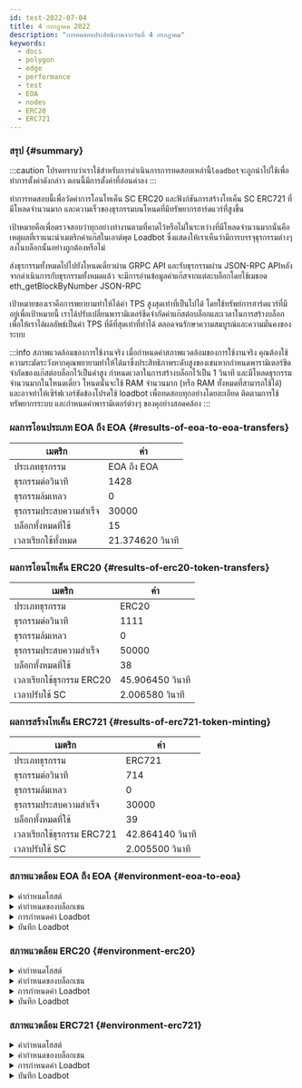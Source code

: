 ```yaml
---
id: test-2022-07-04
title: 4 กรกฎาคม 2022
description: "การทดสอบประสิทธิภาพจากวันที่ 4 กรกฎาคม"
keywords:
  - docs
  - polygon
  - edge
  - performance
  - test
  - EOA
  - nodes
  - ERC20
  - ERC721
---
```


### สรุป {#summary}

:::caution
โปรดทราบว่าเราใช้สำหรับการดำเนินการการทดสอบเหล่านี้`loadbot`จะถูกนำไปใช้เพื่อทำการตั้งค่าดังกล่าว ตอนนี้มีการตั้งค่าที่อ่อนค่าลง
:::

ทำการทดสอบนี้เพื่อวัดค่าการโอนโทเค็น SC ERC20 และฟังก์ชันการสร้างโทเค็น SC ERC721 ที่มีโหลดจำนวนมาก และความเร็วของธุรกรรมบนโหนดที่มีทรัพยากรฮาร์ดแวร์ที่สูงขึ้น

เป้าหมายคือเพื่อตรวจสอบว่าทุกอย่างทำงานตามที่คาดไว้หรือไม่ในระหว่างที่มีโหลดจำนวนมากนั่นคือเหตุผลที่เราแนะนำเมตริกค่าแก๊สในเอาต์พุต Loadbot ซึ่งแสดงให้เราเห็นว่ามีการบรรจุธุรกรรมต่างๆ ลงในบล็อกนั้นอย่างถูกต้องหรือไม่

ส่งธุรกรรมทั้งหมดไปไปยังโหนดเดี่ยวผ่าน GRPC API และรับธุรกรรมผ่าน JSON-RPC APIหลังจากดำเนินการกับธุรกรรมทั้งหมดแล้ว จะมีการอ่านข้อมูลค่าแก๊สจากแต่ละบล็อกโดยใช้เมธอด eth_getBlockByNumber JSON-RPC

เป้าหมายของเราคือการพยายามทำให้ได้ค่า TPS สูงสุดเท่าที่เป็นไปได้ โดยใช้ทรัพย์การฮาร์ดแวร์ที่มีอยู่เพื่อเป้าหมายนี้ เราได้ปรับเปลี่ยนพารามิเตอร์ขีดจำกัดค่าแก๊สต่อบล็อกและเวลาในการสร้างบล็อก เพื่อให้เราได้ผลลัพธ์เป็นค่า TPS ที่ดีที่สุดเท่าที่ทำได้ ตลอดจนรักษาความสมบูรณ์และความมั่นคงของระบบ


:::info สภาพแวดล้อมของการใช้งานจริง
เมื่อกำหนดค่าสภาพแวดล้อมของการใช้งานจริง คุณต้องใช้ความระมัดระวังหากคุณพยายามทำให้ได้มาซึ่งประสิทธิภาพระดับสูงของเชนหากกำหนดพารามิเตอร์ขีดจำกัดของแก๊สต่อบล็อกไว้เป็นค่าสูง กำหนดเวลาในการสร้างบล็อกไว้เป็น 1 วินาที และมีโหลดธุรกรรมจำนวนมากในโหนดเดี่ยว โหนดนั้นจะใช้ RAM จำนวนมาก (หรือ RAM ทั้งหมดที่สามารถใช้ได้) และอาจทำให้เซิร์ฟเวอร์ขัดข้องโปรดใช้ loadbot เพื่อทดสอบทุกอย่างโดยละเอียด ติดตามการใช้ทรัพยากรระบบ และกำหนดค่าพารามิเตอร์ต่างๆ ของคุอย่างสอดคล้อง
:::



### ผลการโอนประเภท EOA ถึง EOA {#results-of-eoa-to-eoa-transfers}
| เมตริก | ค่า |
| ------ | ----- |
| ประเภทธุรกรรม | EOA ถึง EOA |
| ธุรกรรมต่อวินาที | 1428 |
| ธุรกรรมล้มเหลว | 0 |
| ธุรกรรมประสบความสำเร็จ | 30000 |
| บล็อกทั้งหมดที่ใช้ | 15 |
| เวลาเรียกใช้ทั้งหมด | 21.374620 วินาที |

### ผลการโอนโทเค็น ERC20 {#results-of-erc20-token-transfers}

| เมตริก | ค่า |
| ------ | ----- |
| ประเภทธุรกรรม | ERC20 |
| ธุรกรรมต่อวินาที | 1111 |
| ธุรกรรมล้มเหลว | 0 |
| ธุรกรรมประสบความสำเร็จ | 50000 |
| บล็อกทั้งหมดที่ใช้ | 38 |
| เวลาเรียกใช้ธุรกรรม ERC20 | 45.906450 วินาที |
| เวลาปรับใช้ SC | 2.006580 วินาที |

### ผลการสร้างโทเค็น ERC721 {#results-of-erc721-token-minting}

| เมตริก | ค่า |
| ------ | ----- |
| ประเภทธุรกรรม | ERC721 |
| ธุรกรรมต่อวินาที | 714 |
| ธุรกรรมล้มเหลว | 0 |
| ธุรกรรมประสบความสำเร็จ | 30000 |
| บล็อกทั้งหมดที่ใช้ | 39 |
| เวลาเรียกใช้ธุรกรรม ERC721 | 42.864140 วินาที |
| เวลาปรับใช้ SC | 2.005500 วินาที |




### สภาพแวดล้อม EOA ถึง EOA {#environment-eoa-to-eoa}
<details>
  <summary>ค่ากำหนดโฮสต์</summary>
  <div>
    <div>
        <table>
            <tr>
                <td>ผู้ให้บริการคลาวด์</td>
                <td>AWS EC2</td>
            </tr>
            <tr>
                <td>ขนาดอินสแตนซ์</td>
                <td>c6a.48xlarge</td>
            </tr>
            <tr>
                <td>ระบบเครือข่าย</td>
                <td>เครือข่ายย่อยส่วนตัว</td>
            </tr>
            <tr>
                <td>ระบบการปฏิบัติการ</td>
                <td>Linux Ubuntu 20.04 LTS - Focal Fossa</td>
            </tr>
            <tr>
                <td>ขีดจำกัดของ File Descriptor</td>
                <td>65535</td>
            </tr>
            <tr>
                <td>การประมวลผลสูงสุดของผู้ใช้</td>
                <td>65535</td>
            </tr>
        </table>
    </div>
    <br/>
  </div>
</details>

<details>
  <summary>ค่ากำหนดของบล็อกเชน</summary>
  <div>
    <div>
        <table>
            <tr>
                <td>เวอร์ชัน Polygon Edge</td>
                <td>รุ่น <a href="https://github.com/0xPolygon/polygon-edge/releases/tag/v0.4.1">v0.4.1</a></td>
            </tr>
            <tr>
                <td>โหนดตัวตรวจสอบความถูกต้อง</td>
                <td>4</td>
            </tr>
            <tr>
                <td>โหนดที่ไม่ใช่โหนดตัวตรวจสอบความถูกต้อง</td>
                <td>0</td>
            </tr>
            <tr>
                <td>ฉันทามติ</td>
                <td>IBFT PoA</td>
            </tr>
            <tr>
                <td>เวลาในการสร้างบล็อก</td>
                <td>1 วินาที</td>
            </tr>
            <tr>
                <td>ขีดจำกัดค่าแก๊สต่อบล็อก</td>
                <td>70778880</td>
            </tr>
            <tr>
                <td>ช่องสูงสุด</td>
                <td>276480</td>
            </tr>
            <tr>
                <td>การใช้บล็อกโดยเฉลี่ย</td>
                <td>59.34%</td>
            </tr>
        </table>
    </div>
    <br/>
  </div>
</details>

<details>
  <summary>การกำหนดค่า Loadbot</summary>
  <div>
    <div>
        <table>
            <tr>
                <td>ธุรกรรมทั้งหมด</td>
                <td>30000</td>
            </tr>
            <tr>
                <td>ธุรกรรมที่ส่งต่อวินาที</td>
                <td>1428</td>
            </tr>
            <tr>
                <td>ประเภทธุรกรรม</td>
                <td>การโอนประเภท EOA ถึง EOA</td>
            </tr>
        </table>
    </div>
    <br/>
  </div>
</details>

<details>
    <summary>บันทึก Loadbot</summary>

    [COUNT DATA]
    Transactions submitted = 30000
    Transactions failed    = 0

    [APPROXIMATE TPS]
    Approximate number of transactions per second = 1428

    [TURN AROUND DATA]
    Average transaction turn around = 4.394900s
    Fastest transaction turn around = 1.133980s
    Slowest transaction turn around = 7.258690s
    Total loadbot execution time    = 21.374620s

    [BLOCK DATA]
    Blocks required = 15

    Block #110 = 1268 txns (26628000 gasUsed / 70778880 gasLimit) utilization = 37.62%
    Block #111 = 2744 txns (57624000 gasUsed / 70778880 gasLimit) utilization = 81.41%
    Block #112 = 2333 txns (48993000 gasUsed / 70778880 gasLimit) utilization = 69.22%
    Block #113 = 1326 txns (27846000 gasUsed / 70778880 gasLimit) utilization = 39.34%
    Block #114 = 1852 txns (38892000 gasUsed / 70778880 gasLimit) utilization = 54.95%
    Block #115 = 2270 txns (47670000 gasUsed / 70778880 gasLimit) utilization = 67.35%
    Block #116 = 559 txns (11739000 gasUsed / 70778880 gasLimit) utilization  = 16.59%
    Block #117 = 3370 txns (70770000 gasUsed / 70778880 gasLimit) utilization = 99.99%
    Block #118 = 910 txns (19110000 gasUsed / 70778880 gasLimit) utilization  = 27.00%
    Block #119 = 3132 txns (65772000 gasUsed / 70778880 gasLimit) utilization = 92.93%
    Block #120 = 1207 txns (25347000 gasUsed / 70778880 gasLimit) utilization = 35.81%
    Block #121 = 3370 txns (70770000 gasUsed / 70778880 gasLimit) utilization = 99.99%
    Block #122 = 2734 txns (57414000 gasUsed / 70778880 gasLimit) utilization = 81.12%
    Block #123 = 2737 txns (57477000 gasUsed / 70778880 gasLimit) utilization = 81.21%
    Block #124 = 188 txns (3948000 gasUsed / 70778880 gasLimit) utilization   = 5.58%

    [AVERAGE BLOCK UTILIZATION]
    Average utilization across all blocks = 59.34%
</details>

### สภาพแวดล้อม ERC20 {#environment-erc20}
<details>
  <summary>ค่ากำหนดโฮสต์</summary>
  <div>
    <div>
        <table>
            <tr>
                <td>ผู้ให้บริการคลาวด์</td>
                <td>AWS EC2</td>
            </tr>
            <tr>
                <td>ขนาดอินสแตนซ์</td>
                <td>c6a.48xlarge</td>
            </tr>
            <tr>
                <td>ระบบเครือข่าย</td>
                <td>เครือข่ายย่อยส่วนตัว</td>
            </tr>
            <tr>
                <td>ระบบการปฏิบัติการ</td>
                <td>Linux Ubuntu 20.04 LTS - Focal Fossa</td>
            </tr>
            <tr>
                <td>ขีดจำกัดของ File Descriptor</td>
                <td>65535</td>
            </tr>
            <tr>
                <td>การประมวลผลสูงสุดของผู้ใช้</td>
                <td>65535</td>
            </tr>
        </table>
    </div>
    <br/>
  </div>
</details>

<details>
  <summary>ค่ากำหนดของบล็อกเชน</summary>
  <div>
    <div>
        <table>
            <tr>
                <td>เวอร์ชัน Polygon Edge</td>
                <td>รุ่น <a href="https://github.com/0xPolygon/polygon-edge/releases/tag/v0.4.1">v0.4.1</a></td>
            </tr>
            <tr>
                <td>โหนดตัวตรวจสอบความถูกต้อง</td>
                <td>4</td>
            </tr>
            <tr>
                <td>โหนดที่ไม่ใช่โหนดตัวตรวจสอบความถูกต้อง</td>
                <td>0</td>
            </tr>
            <tr>
                <td>ฉันทามติ</td>
                <td>IBFT PoA</td>
            </tr>
            <tr>
                <td>เวลาในการสร้างบล็อก</td>
                <td>1 วินาที</td>
            </tr>
            <tr>
                <td>ขีดจำกัดค่าแก๊สต่อบล็อก</td>
                <td>47185920</td>
            </tr>
            <tr>
                <td>ช่องสูงสุด</td>
                <td>184320</td>
            </tr>
            <tr>
                <td>การใช้บล็อกโดยเฉลี่ย</td>
                <td>81.29%</td>
            </tr>
        </table>
    </div>
    <br/>
  </div>
</details>

<details>
  <summary>การกำหนดค่า Loadbot</summary>
  <div>
    <div>
        <table>
            <tr>
                <td>ธุรกรรมทั้งหมด</td>
                <td>50000</td>
            </tr>
            <tr>
                <td>ธุรกรรมที่ส่งต่อวินาที</td>
                <td>1111</td>
            </tr>
            <tr>
                <td>ประเภทธุรกรรม</td>
                <td>การโอน ERC20 ถึง ERC20</td>
            </tr>
        </table>
    </div>
    <br/>
  </div>
</details>

<details>
    <summary>บันทึก Loadbot</summary>

    [COUNT DATA]
    Transactions submitted = 50000
    Transactions failed    = 0

    [APPROXIMATE TPS]
    Approximate number of transactions per second = 1111

    [CONTRACT DEPLOYMENT INFO]
    Contract address     = 0x33123b7a4420798b1D208ABBac657B7b103edbD9
    Total execution time = 2.006580s

    [CONTRACT DEPLOYMENT BLOCK DATA]
    Blocks required = 1
    Block #174 = 1 txns (1055757 gasUsed / 47185920 gasLimit) utilization = 2.24%

    [TURN AROUND DATA]
    Average transaction turn around = 8.856780s
    Fastest transaction turn around = 2.006200s
    Slowest transaction turn around = 15.977210s
    Total loadbot execution time    = 45.906450s

    [BLOCK DATA]
    Blocks required = 38

    Block #176 = 1618 txns (47164700 gasUsed / 47185920 gasLimit) utilization = 99.96%
    Block #177 = 1618 txns (47164700 gasUsed / 47185920 gasLimit) utilization = 99.96%
    Block #178 = 1618 txns (47164700 gasUsed / 47185920 gasLimit) utilization = 99.96%
    Block #179 = 1618 txns (47164700 gasUsed / 47185920 gasLimit) utilization = 99.96%
    Block #180 = 1618 txns (47164700 gasUsed / 47185920 gasLimit) utilization = 99.96%
    Block #181 = 1618 txns (47164700 gasUsed / 47185920 gasLimit) utilization = 99.96%
    Block #182 = 1618 txns (47164700 gasUsed / 47185920 gasLimit) utilization = 99.96%
    Block #183 = 1618 txns (47164700 gasUsed / 47185920 gasLimit) utilization = 99.96%
    Block #184 = 688 txns (20055200 gasUsed / 47185920 gasLimit) utilization  = 42.50%
    Block #185 = 1618 txns (47164700 gasUsed / 47185920 gasLimit) utilization = 99.96%
    Block #186 = 1618 txns (47164700 gasUsed / 47185920 gasLimit) utilization = 99.96%
    Block #187 = 1618 txns (47164700 gasUsed / 47185920 gasLimit) utilization = 99.96%
    Block #188 = 317 txns (9240550 gasUsed / 47185920 gasLimit) utilization   = 19.58%
    Block #189 = 1618 txns (47164700 gasUsed / 47185920 gasLimit) utilization = 99.96%
    Block #190 = 1618 txns (47164700 gasUsed / 47185920 gasLimit) utilization = 99.96%
    Block #191 = 1618 txns (47164700 gasUsed / 47185920 gasLimit) utilization = 99.96%
    Block #192 = 89 txns (2594350 gasUsed / 47185920 gasLimit) utilization    = 5.50%
    Block #193 = 1618 txns (47164700 gasUsed / 47185920 gasLimit) utilization = 99.96%
    Block #194 = 1618 txns (47164700 gasUsed / 47185920 gasLimit) utilization = 99.96%
    Block #195 = 1618 txns (47164700 gasUsed / 47185920 gasLimit) utilization = 99.96%
    Block #196 = 795 txns (23174250 gasUsed / 47185920 gasLimit) utilization  = 49.11%
    Block #197 = 1618 txns (47164700 gasUsed / 47185920 gasLimit) utilization = 99.96%
    Block #198 = 1618 txns (47164700 gasUsed / 47185920 gasLimit) utilization = 99.96%
    Block #199 = 1618 txns (47164700 gasUsed / 47185920 gasLimit) utilization = 99.96%
    Block #200 = 594 txns (17315100 gasUsed / 47185920 gasLimit) utilization  = 36.70%
    Block #201 = 1618 txns (47164700 gasUsed / 47185920 gasLimit) utilization = 99.96%
    Block #202 = 1618 txns (47164700 gasUsed / 47185920 gasLimit) utilization = 99.96%
    Block #203 = 1618 txns (47164700 gasUsed / 47185920 gasLimit) utilization = 99.96%
    Block #204 = 208 txns (6063200 gasUsed / 47185920 gasLimit) utilization   = 12.85%
    Block #205 = 1618 txns (47164700 gasUsed / 47185920 gasLimit) utilization = 99.96%
    Block #206 = 1618 txns (47164700 gasUsed / 47185920 gasLimit) utilization = 99.96%
    Block #207 = 1618 txns (47164700 gasUsed / 47185920 gasLimit) utilization = 99.96%
    Block #208 = 30 txns (874500 gasUsed / 47185920 gasLimit) utilization     = 1.85%
    Block #209 = 1618 txns (47164700 gasUsed / 47185920 gasLimit) utilization = 99.96%
    Block #210 = 1618 txns (47164700 gasUsed / 47185920 gasLimit) utilization = 99.96%
    Block #211 = 1618 txns (47164700 gasUsed / 47185920 gasLimit) utilization = 99.96%
    Block #212 = 177 txns (5159550 gasUsed / 47185920 gasLimit) utilization   = 10.93%
    Block #213 = 180 txns (5247000 gasUsed / 47185920 gasLimit) utilization   = 11.12%

    [AVERAGE BLOCK UTILIZATION]
    Average utilization across all blocks = 81.29%

</details>

### สภาพแวดล้อม ERC721 {#environment-erc721}
<details>
  <summary>ค่ากำหนดโฮสต์</summary>
  <div>
    <div>
        <table>
            <tr>
                <td>ผู้ให้บริการคลาวด์</td>
                <td>AWS EC2</td>
            </tr>
            <tr>
                <td>ขนาดอินสแตนซ์</td>
                <td>c6a.48xlarge</td>
            </tr>
            <tr>
                <td>ระบบเครือข่าย</td>
                <td>เครือข่ายย่อยส่วนตัว</td>
            </tr>
            <tr>
                <td>ระบบการปฏิบัติการ</td>
                <td>Linux Ubuntu 20.04 LTS - Focal Fossa</td>
            </tr>
            <tr>
                <td>ขีดจำกัดของ File Descriptor</td>
                <td>65535</td>
            </tr>
            <tr>
                <td>การประมวลผลสูงสุดของผู้ใช้</td>
                <td>65535</td>
            </tr>
        </table>
    </div>
    <br/>
  </div>
</details>

<details>
  <summary>ค่ากำหนดของบล็อกเชน</summary>
  <div>
    <div>
        <table>
            <tr>
                <td>เวอร์ชัน Polygon Edge</td>
                <td>รุ่น <a href="https://github.com/0xPolygon/polygon-edge/releases/tag/v0.4.1">v0.4.1</a></td>
            </tr>
            <tr>
                <td>โหนดตัวตรวจสอบความถูกต้อง</td>
                <td>4</td>
            </tr>
            <tr>
                <td>โหนดที่ไม่ใช่โหนดตัวตรวจสอบความถูกต้อง</td>
                <td>0</td>
            </tr>
            <tr>
                <td>ฉันทามติ</td>
                <td>IBFT PoA</td>
            </tr>
            <tr>
                <td>เวลาในการสร้างบล็อก</td>
                <td>1 วินาที</td>
            </tr>
            <tr>
                <td>ขีดจำกัดค่าแก๊สต่อบล็อก</td>
                <td>94371840</td>
            </tr>
            <tr>
                <td>ช่องสูงสุด</td>
                <td>1000000</td>
            </tr>
            <tr>
                <td>การใช้บล็อกโดยเฉลี่ย</td>
                <td>93.88%</td>
            </tr>
        </table>
    </div>
    <br/>
  </div>
</details>

<details>
  <summary>การกำหนดค่า Loadbot</summary>
  <div>
    <div>
        <table>
            <tr>
                <td>ธุรกรรมทั้งหมด</td>
                <td>30000</td>
            </tr>
            <tr>
                <td>ธุรกรรมที่ส่งต่อวินาที</td>
                <td>714</td>
            </tr>
            <tr>
                <td>ประเภทธุรกรรม</td>
                <td>การสร้างโทเค็น ERC721</td>
            </tr>
        </table>
    </div>
    <br/>
  </div>
</details>

<details>
    <summary>บันทึก Loadbot</summary>

    [COUNT DATA]
    Transactions submitted = 30000
    Transactions failed    = 0

    [APPROXIMATE TPS]
    Approximate number of transactions per second = 714

    [CONTRACT DEPLOYMENT INFO]
    Contract address     = 0x4Ceff7F2f9fC9f150a42AfcabceEDABeB723E56f
    Total execution time = 2.005500s

    [CONTRACT DEPLOYMENT BLOCK DATA]
    Blocks required = 1
    Block #59 = 1 txns (2528772 gasUsed / 94371840 gasLimit) utilization = 2.68%

    [TURN AROUND DATA]
    Average transaction turn around = 13.191620s
    Fastest transaction turn around = 2.034710s
    Slowest transaction turn around = 23.686180s
    Total loadbot execution time    = 42.864140s

    [BLOCK DATA]
    Blocks required = 39

    Block #61 = 818 txns (94237644 gasUsed / 94371840 gasLimit) utilization = 99.86%
    Block #62 = 819 txns (94322802 gasUsed / 94371840 gasLimit) utilization = 99.95%
    Block #63 = 819 txns (94322802 gasUsed / 94371840 gasLimit) utilization = 99.95%
    Block #64 = 819 txns (94322802 gasUsed / 94371840 gasLimit) utilization = 99.95%
    Block #65 = 819 txns (94322802 gasUsed / 94371840 gasLimit) utilization = 99.95%
    Block #66 = 819 txns (94322802 gasUsed / 94371840 gasLimit) utilization = 99.95%
    Block #67 = 819 txns (94322802 gasUsed / 94371840 gasLimit) utilization = 99.95%
    Block #68 = 819 txns (94322802 gasUsed / 94371840 gasLimit) utilization = 99.95%
    Block #69 = 819 txns (94322802 gasUsed / 94371840 gasLimit) utilization = 99.95%
    Block #70 = 819 txns (94322802 gasUsed / 94371840 gasLimit) utilization = 99.95%
    Block #71 = 819 txns (94322802 gasUsed / 94371840 gasLimit) utilization = 99.95%
    Block #72 = 510 txns (58738980 gasUsed / 94371840 gasLimit) utilization = 62.24%
    Block #73 = 819 txns (94322802 gasUsed / 94371840 gasLimit) utilization = 99.95%
    Block #74 = 819 txns (94322802 gasUsed / 94371840 gasLimit) utilization = 99.95%
    Block #75 = 819 txns (94322802 gasUsed / 94371840 gasLimit) utilization = 99.95%
    Block #76 = 674 txns (77624892 gasUsed / 94371840 gasLimit) utilization = 82.25%
    Block #77 = 819 txns (94322802 gasUsed / 94371840 gasLimit) utilization = 99.95%
    Block #78 = 819 txns (94322802 gasUsed / 94371840 gasLimit) utilization = 99.95%
    Block #79 = 819 txns (94322802 gasUsed / 94371840 gasLimit) utilization = 99.95%
    Block #80 = 179 txns (20621682 gasUsed / 94371840 gasLimit) utilization = 21.85%
    Block #81 = 819 txns (94322802 gasUsed / 94371840 gasLimit) utilization = 99.95%
    Block #82 = 819 txns (94322802 gasUsed / 94371840 gasLimit) utilization = 99.95%
    Block #83 = 819 txns (94322802 gasUsed / 94371840 gasLimit) utilization = 99.95%
    Block #84 = 231 txns (26609898 gasUsed / 94371840 gasLimit) utilization = 28.20%
    Block #85 = 819 txns (94322802 gasUsed / 94371840 gasLimit) utilization = 99.95%
    Block #86 = 819 txns (94322802 gasUsed / 94371840 gasLimit) utilization = 99.95%
    Block #87 = 819 txns (94322802 gasUsed / 94371840 gasLimit) utilization = 99.95%
    Block #88 = 819 txns (94322802 gasUsed / 94371840 gasLimit) utilization = 99.95%
    Block #89 = 819 txns (94322802 gasUsed / 94371840 gasLimit) utilization = 99.95%
    Block #90 = 819 txns (94322802 gasUsed / 94371840 gasLimit) utilization = 99.95%
    Block #91 = 819 txns (94322802 gasUsed / 94371840 gasLimit) utilization = 99.95%
    Block #92 = 819 txns (94322802 gasUsed / 94371840 gasLimit) utilization = 99.95%
    Block #93 = 819 txns (94322802 gasUsed / 94371840 gasLimit) utilization = 99.95%
    Block #94 = 819 txns (94322802 gasUsed / 94371840 gasLimit) utilization = 99.95%
    Block #95 = 819 txns (94322802 gasUsed / 94371840 gasLimit) utilization = 99.95%
    Block #96 = 819 txns (94322802 gasUsed / 94371840 gasLimit) utilization = 99.95%
    Block #97 = 819 txns (94322802 gasUsed / 94371840 gasLimit) utilization = 99.95%
    Block #98 = 819 txns (94322802 gasUsed / 94371840 gasLimit) utilization = 99.95%
    Block #99 = 561 txns (64612038 gasUsed / 94371840 gasLimit) utilization = 68.47%

    [AVERAGE BLOCK UTILIZATION]
    Average utilization across all blocks = 93.88%

</details>


